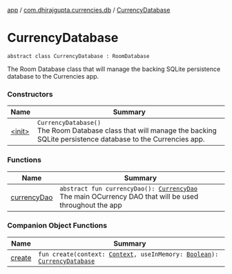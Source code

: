 [app](../../index.md) / [com.dhirajgupta.currencies.db](../index.md) / [CurrencyDatabase](./index.md)

# CurrencyDatabase

`abstract class CurrencyDatabase : RoomDatabase`

The Room Database class that will manage the backing SQLite persistence database to the Currencies app.

### Constructors

| Name | Summary |
|---|---|
| [&lt;init&gt;](-init-.md) | `CurrencyDatabase()`<br>The Room Database class that will manage the backing SQLite persistence database to the Currencies app. |

### Functions

| Name | Summary |
|---|---|
| [currencyDao](currency-dao.md) | `abstract fun currencyDao(): `[`CurrencyDao`](../-currency-dao/index.md)<br>The main OCurrency DAO that will be used throughout the app |

### Companion Object Functions

| Name | Summary |
|---|---|
| [create](create.md) | `fun create(context: `[`Context`](https://developer.android.com/reference/android/content/Context.html)`, useInMemory: `[`Boolean`](https://kotlinlang.org/api/latest/jvm/stdlib/kotlin/-boolean/index.html)`): `[`CurrencyDatabase`](./index.md) |
